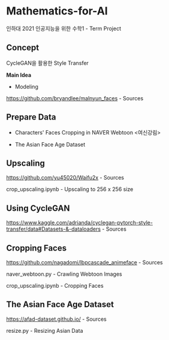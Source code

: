 # Mathematics-for-AI
인하대 2021 인공지능을 위한 수학1 - Term Project

## Concept
CycleGAN을 활용한 Style Transfer

**Main Idea**

- Modeling

https://github.com/bryandlee/malnyun_faces - Sources

## Prepare Data
- Characters' Faces Cropping in NAVER Webtoon <여신강림>

- The Asian Face Age Dataset

## Upscaling
https://github.com/yu45020/Waifu2x - Sources

crop_upscaling.ipynb - Upscaling to 256 x 256 size

## Using CycleGAN
https://www.kaggle.com/adrianda/cyclegan-pytorch-style-transfer/data#Datasets-&-dataloaders - Sources

## Cropping Faces
https://github.com/nagadomi/lbpcascade_animeface - Sources

naver_webtoon.py - Crawling Webtoon Images

crop_upscaling.ipynb - Cropping Faces

## The Asian Face Age Dataset
https://afad-dataset.github.io/ - Sources

resize.py - Resizing Asian Data 

